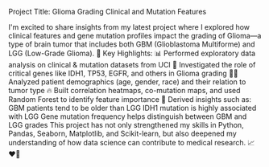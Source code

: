  Project Title: Glioma Grading Clinical and Mutation Features

I'm excited to share insights from my latest project where I explored how clinical features and gene mutation profiles impact the grading of Glioma—a type of brain tumor that includes both GBM (Glioblastoma Multiforme) and LGG (Low-Grade Glioma).
🧠 Key Highlights:
📊 Performed exploratory data analysis on clinical & mutation datasets from UCI
🧬 Investigated the role of critical genes like IDH1, TP53, EGFR, and others in Glioma grading
👨‍⚕️ Analyzed patient demographics (age, gender, race) and their relation to tumor type
🔥 Built correlation heatmaps, co-mutation maps, and used Random Forest to identify feature importance
🧾 Derived insights such as:
GBM patients tend to be older than LGG
IDH1 mutation is highly associated with LGG 
Gene mutation frequency helps distinguish between GBM and LGG grades
This project has not only strengthened my skills in Python, Pandas, Seaborn, Matplotlib, and Scikit-learn, but also deepened my understanding of how data science can contribute to medical research. 📈❤️‍🧬
